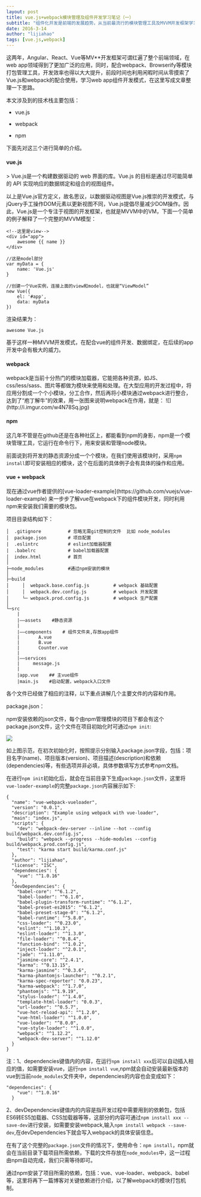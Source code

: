 ```yaml
---
layout: post
title: vue.js+webpack模块管理及组件开发学习笔记（一）
subtitle: "组件化开发是前端的发展趋势，从当前最流行的模块管理工具及MVVM开发框架学习新的开发模式"
date: 2016-3-14
author: "lijiahao"
tags: [vue.js,webpack]
---
```

这两年，Angular、React、Vue等MV**开发框架可谓红遍了整个前端领域，在web app领域得到了更加广泛的应用，同时，配合webpack、Browserify等模块打包管理工具，开发效率也得以大大提升，前段时间也利用闲暇时间从零摸索了Vue.js和webpack的配合使用，学习web app组件开发模式，在这里写成文章整理一下思路。

本文涉及到的技术栈主要包括：

- vue.js

- webpack

- npm

下面先对这三个进行简单的介绍。

<h4>vue.js</h4>
> Vue.js是一个构建数据驱动的 web 界面的库。Vue.js 的目标是通过尽可能简单的 API 实现响应的数据绑定和组合的视图组件。

以上是Vue.js官方定义，故名思议，以数据驱动视图是Vue.js推崇的开发模式，与jQuery手工操作DOM元素以更新视图不同，Vue.js提倡尽量减少DOM操作。因此，Vue.js是一个专注于视图的开发框架，也就是MVVM中的VM，下面一个简单的例子解释了一个完整的MVVM模型：
	
	<!--这里是view-->
	<div id="app">
		awesome {{ name }}
	</div>

	//这是model部分
	var myData = {
		name: 'Vue.js'
	}

	//创建一个Vue实例，连接上面的view和model，也就是“ViewModel”
	new Vue({
		el: '#app',
		data: myData
	})

渲染结果为：
	
	awesome Vue.js

基于这样一种MVVM开发模式，在配合vue的组件开发、数据绑定，在后续的app开发中会有极大的威力。
<h4>webpack</h4>
webpack是当前十分热门的模块加载器，它能把各种资源，如JS、css/less/sass、图片等都做为模块来使用和处理。在大型应用的开发过程中，将应用分割成一个个小模块，分工合作，然后再将小模块通过webpack进行整合，达到了“庖丁解牛”的效果，用一张图来说明webpack在作用，就是：
![](http://i.imgur.com/w4N78Sq.jpg)
<h4>npm</h4>
这几年不管是在github还是在各种社区上，都能看到npm的身影，npm是一个模块管理工具，它运行在命令行下，用来安装和管理node模块。

前面说到将开发的静态资源分成一个个模块，在我们使用该模块时，采用`npm install`即可安装相应的模块，这个在后面的具体例子会有具体的操作和应用。

<h4>vue + webpack</h4>
现在通过vue作者提供的[vue-loader-example](https://github.com/vuejs/vue-loader-example)
来一步步了解vue在webpack下的组件模块开发，同时利用npm来安装我们需要的模块包。

项目目录结构如下：

	│  .gitignore          # 忽略无需git控制的文件  比如 node_modules
	│  package.json        # 项目配置
	|  .eslintrc           # eslint加载器配置
	|  .babelrc			   # babel加载器配置
	│  index.html          # 首页
	│
	├─node_modules         #通过npm安装的模块
	│
	├─build
	│     │  webpack.base.config.js         # webpack 基础配置
	│     │  webpack.dev.config.js          # webpack 开发配置
	│     └─ webpack.prod.config.js         # webpack 生产配置
	│
	└─src
		|
		|——assets	 #静态资源 
		|
		|——components    # 组件文件夹,存放app组件
		|		A.vue
		|		B.vue
		|		Counter.vue
		|
		|——services
		|     message.js
		|
		|app.vue	## 主vue组件
		|main.js    #启动配置，webpack入口文件
		

各个文件已经做了相应的注释，以下重点讲解几个主要文件的内容和作用。

package.json：

npm安装依赖的json文件，每个由npm管理模块的项目下都会有这个
package.json文件，这个文件在项目初始化时可通过`npm init`:

![](http://i.imgur.com/Ns1AKzn.png)

如上图示范，在初次初始化时，按照提示分别输入package.json字段，包括：项目名字(name)、项目版本(version)、项目描述(description)和依赖(dependencies)等，有些选项并非必填，具体参数填写方式参考npm文档。

在进行`npm init`初始化后，就会在当前目录下生成`package.json`文件，这里将`vue-loader-example`的完整`package.json`内容展示如下:

	{
	  "name": "vue-webpack-vueloader",
	  "version": "0.0.1",
	  "description": "Example using webpack with vue-loader",
	  "main": "index.js",
	  "scripts": {
	    "dev": "webpack-dev-server --inline --hot --config build/webpack.dev.config.js",
	    "build": "webpack --progress --hide-modules --config build/webpack.prod.config.js",
	    "test": "karma start build/karma.conf.js"
	  },
	  "author": "lijiahao",
	  "license": "ISC",
	  "dependencies": {
	    "vue": "^1.0.16"
	  },
	  "devDependencies": {
	    "babel-core": "^6.1.2",
	    "babel-loader": "^6.1.0",
	    "babel-plugin-transform-runtime": "^6.1.2",
	    "babel-preset-es2015": "^6.1.2",
	    "babel-preset-stage-0": "^6.1.2",
	    "babel-runtime": "^5.8.0",
	    "css-loader": "^0.23.0",
	    "eslint": "^1.10.3",
	    "eslint-loader": "^1.3.0",
	    "file-loader": "^0.8.4",
	    "function-bind": "^1.0.2",
	    "inject-loader": "^2.0.1",
	    "jade": "^1.11.0",
	    "jasmine-core": "^2.4.1",
	    "karma": "^0.13.15",
	    "karma-jasmine": "^0.3.6",
	    "karma-phantomjs-launcher": "^0.2.1",
	    "karma-spec-reporter": "0.0.23",
	    "karma-webpack": "^1.7.0",
	    "phantomjs": "^1.9.19",
	    "stylus-loader": "^1.4.0",
	    "template-html-loader": "0.0.3",
	    "url-loader": "^0.5.7",
	    "vue-hot-reload-api": "^1.2.0",
	    "vue-html-loader": "^1.0.0",
	    "vue-loader": "^8.0.0",
	    "vue-style-loader": "^1.0.0",
	    "webpack": "^1.12.2",
	    "webpack-dev-server": "^1.12.0"
	  }
	}

注：1、dependencies键值内的内容，在运行`npm install xxx`后可以自动插入相应的值，如需要安装vue，运行`npm install vue`,npm就会自动安装最新版本的vue到当前`node_modules`文件夹中，dependencies的内容也会变成如下：

	"dependencies": {
	    "vue": "^1.0.16"
	  }

2、devDependencies键值内的内容是指开发过程中需要用到的依赖包，包括ES6转ES5加载器、CSS加载器等等，这部分的内容可通过`npm install xxx --save-dev`进行安装，如需要安装webpack,输入`npm install webpack --save-dev`,在devDependencies下就会写入webpack的具体安装信息。

在有了这个完整的`package.json`文件的情况下，使用命令：`npm install`，npm就会在当前目录下载项目所需依赖，下载的文件存放在`node_modules`中，这一过程由npm自动完成，我们只需等待即可。

通过npm安装了项目所需的依赖，包括：vue、vue-loader、webpack、babel等，这里将再下一篇博客对关键依赖进行介绍，以了解webpack的模块打包机制。




